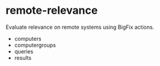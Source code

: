# remote-relevance
Evaluate relevance on remote systems using BigFix actions.

- computers
- computergroups
- queries
- results

